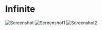 # Infinite
![Screenshot](https://github.com/zeroantix/Infinite/assets/97025763/b4e74fc7-51d9-4a29-a90b-7a99baf7f6ba)
![Screenshot1](https://github.com/zeroantix/Infinite/assets/97025763/602bf41b-7141-4e35-84de-a311521ec3f6)
![Screenshot2](https://github.com/zeroantix/Infinite/assets/97025763/5a45c943-16ad-4826-a10b-01cfc819d871)
